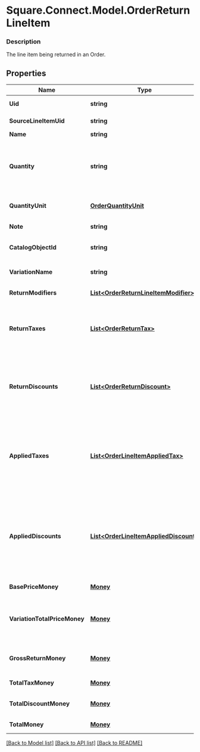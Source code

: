 # Square.Connect.Model.OrderReturnLineItem

### Description

The line item being returned in an Order.

## Properties

Name | Type | Description | Notes
------------ | ------------- | ------------- | -------------
**Uid** | **string** | Unique identifier for this return line item entry. | [optional] 
**SourceLineItemUid** | **string** | &#x60;uid&#x60; of the LineItem in the original sale Order. | [optional] 
**Name** | **string** | The name of the line item. | [optional] 
**Quantity** | **string** | The quantity returned, formatted as a decimal number. For example: &#x60;\&quot;3\&quot;&#x60;.  Line items with a &#x60;quantity_unit&#x60; can have non-integer quantities. For example: &#x60;\&quot;1.70000\&quot;&#x60;. | 
**QuantityUnit** | [**OrderQuantityUnit**](OrderQuantityUnit.md) | The unit and precision that this return line item&#39;s quantity is measured in. | [optional] 
**Note** | **string** | The note of the returned line item. | [optional] 
**CatalogObjectId** | **string** | The [CatalogItemVariation](#type-catalogitemvariation) id applied to this returned line item. | [optional] 
**VariationName** | **string** | The name of the variation applied to this returned line item. | [optional] 
**ReturnModifiers** | [**List&lt;OrderReturnLineItemModifier&gt;**](OrderReturnLineItemModifier.md) | The [CatalogModifier](#type-catalogmodifier)s applied to this line item. | [optional] 
**ReturnTaxes** | [**List&lt;OrderReturnTax&gt;**](OrderReturnTax.md) | A list of taxes applied to this line item. On read or retrieve, this list includes both item-level taxes and any return-level taxes apportioned to this item.  This field has been deprecated in favour of &#x60;applied_taxes&#x60;. | [optional] 
**ReturnDiscounts** | [**List&lt;OrderReturnDiscount&gt;**](OrderReturnDiscount.md) | A list of discounts applied to this line item. On read or retrieve, this list includes both item-level discounts and any return-level discounts apportioned to this item.  This field has been deprecated in favour of &#x60;applied_discounts&#x60;. | [optional] 
**AppliedTaxes** | [**List&lt;OrderLineItemAppliedTax&gt;**](OrderLineItemAppliedTax.md) | The list of references to &#x60;OrderReturnTax&#x60; entities applied to the returned line item. Each &#x60;OrderLineItemAppliedTax&#x60; has a &#x60;tax_uid&#x60; that references the &#x60;uid&#x60; of a top-level &#x60;OrderReturnTax&#x60; applied to the returned line item. On reads, the amount applied is populated. | [optional] 
**AppliedDiscounts** | [**List&lt;OrderLineItemAppliedDiscount&gt;**](OrderLineItemAppliedDiscount.md) | The list of references to &#x60;OrderReturnDiscount&#x60; entities applied to the returned line item. Each &#x60;OrderLineItemAppliedDiscount&#x60; has a &#x60;discount_uid&#x60; that references the &#x60;uid&#x60; of a top-level &#x60;OrderReturnDiscount&#x60; applied to the returned line item. On reads, the amount applied is populated. | [optional] 
**BasePriceMoney** | [**Money**](Money.md) | The base price for a single unit of the line item. | [optional] 
**VariationTotalPriceMoney** | [**Money**](Money.md) | The total price of all item variations returned in this line item. Calculated as &#x60;base_price_money&#x60; multiplied by &#x60;quantity&#x60;. Does not include modifiers. | [optional] 
**GrossReturnMoney** | [**Money**](Money.md) | The gross return amount of money calculated as (item base price + modifiers price) * quantity. | [optional] 
**TotalTaxMoney** | [**Money**](Money.md) | The total tax amount of money to return for the line item. | [optional] 
**TotalDiscountMoney** | [**Money**](Money.md) | The total discount amount of money to return for the line item. | [optional] 
**TotalMoney** | [**Money**](Money.md) | The total amount of money to return for this line item. | [optional] 



[[Back to Model list]](../README.md#documentation-for-models) [[Back to API list]](../README.md#documentation-for-api-endpoints) [[Back to README]](../README.md)

